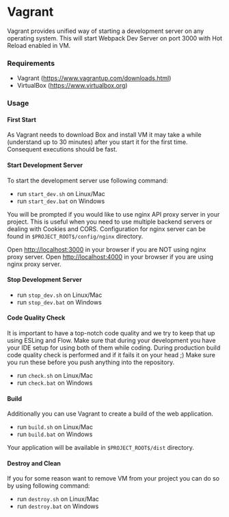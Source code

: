 # Vagrant
Vagrant provides unified way of starting a development server on any operating system. This will start Webpack Dev Server on port 3000 with Hot Reload enabled in VM.

### Requirements
- Vagrant (https://www.vagrantup.com/downloads.html)
- VirtualBox (https://www.virtualbox.org)

### Usage
#### First Start
As Vagrant needs to download Box and install VM it may take a while (understand up to 30 minutes) after you start it for the first time. Consequent executions should be fast. 

#### Start Development Server
To start the development server use following command:

- run `start_dev.sh` on Linux/Mac 
- run `start_dev.bat` on Windows

You will be prompted if you would like to use nginx API proxy server in your project. This is useful when you need to use multiple backend servers or dealing with Cookies and CORS.
Configuration for nginx server can be found in `$PROJECT_ROOT$/config/nginx` directory.

Open [http://localhost:3000](http://localhost:3000) in your browser if you are NOT using nginx proxy server.
Open [http://localhost:4000](http://localhost:4000) in your browser if you are using nginx proxy server.

#### Stop Development Server
- run `stop_dev.sh` on Linux/Mac 
- run `stop_dev.bat` on Windows

#### Code Quality Check
It is important to have a top-notch code quality and we try to keep that up using ESLing and Flow. Make sure that during your development you have your IDE setup for using both of them while coding.
During production build code quality check is performed and if it fails it on your head ;)
Make sure you run these before you push anything into the repository.

- run `check.sh` on Linux/Mac
- run `check.bat` on Windows

#### Build
Additionally you can use Vagrant to create a build of the web application.

- run `build.sh` on Linux/Mac
- run `build.bat` on Windows

Your application will be available in `$PROJECT_ROOT$/dist` directory.

#### Destroy and Clean
If you for some reason want to remove VM from your project you can do so by using following command:

- run `destroy.sh` on Linux/Mac
- run `destroy.bat` on Windows
